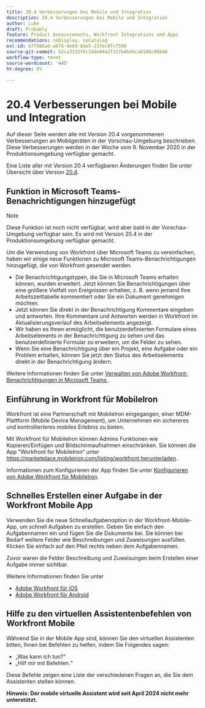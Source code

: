 ```yaml
---
title: 20.4 Verbesserungen bei Mobile und Integration
description: 20.4 Verbesserungen bei Mobile und Integration
author: Luke
draft: Probably
feature: Product Announcements, Workfront Integrations and Apps
recommendations: noDisplay, noCatalog
exl-id: b7f986a6-a876-4e0d-84e5-237ec8fcf590
source-git-commit: 52ca3335f6c2dde0442f31fb4bd4ca0180c96b40
workflow-type: tm+mt
source-wordcount: '445'
ht-degree: 0%

---
```


# 20.4 Verbesserungen bei Mobile und Integration

Auf dieser Seite werden alle mit Version 20.4 vorgenommenen Verbesserungen an Mobilgeräten in der Vorschau-Umgebung beschrieben. Diese Verbesserungen werden in der Woche vom 9. November 2020 in der Produktionsumgebung verfügbar gemacht.

Eine Liste aller mit Version 20.4 verfügbaren Änderungen finden Sie unter Übersicht über Version [20.4](../../../product-announcements/product-releases/20.4-release-activity/20-4-release-overview.md).

## Funktion in Microsoft Teams-Benachrichtigungen hinzugefügt

>[!NOTE]
>
>Diese Funktion ist noch nicht verfügbar, wird aber bald in der Vorschau-Umgebung verfügbar sein. Es wird mit Version 20.4 in der Produktionsumgebung verfügbar gemacht.

Um die Verwendung von Workfront über Microsoft Teams zu vereinfachen, haben wir einige neue Funktionen zu Microsoft Teams-Benachrichtigungen hinzugefügt, die von Workfront gesendet werden.

* Die Benachrichtigungstypen, die Sie in Microsoft Teams erhalten können, wurden erweitert. Jetzt können Sie Benachrichtigungen über eine größere Vielfalt von Ereignissen erhalten, z. B. wenn jemand Ihre Arbeitszeittabelle kommentiert oder Sie ein Dokument genehmigen möchten.
* Jetzt können Sie direkt in der Benachrichtigung Kommentare eingeben und antworten. Ihre Kommentare und Antworten werden in Workfront im Aktualisierungsverlauf des Arbeitselements angezeigt.
* Wir haben es Ihnen ermöglicht, die benutzerdefinierten Formulare eines Arbeitselements in der Benachrichtigung zu sehen und das benutzerdefinierte Formular zu erweitern, um die Felder zu sehen.
* Wenn Sie eine Benachrichtigung über ein Projekt, eine Aufgabe oder ein Problem erhalten, können Sie jetzt den Status des Arbeitselements direkt in der Benachrichtigung ändern.

Weitere Informationen finden Sie unter [Verwalten von Adobe Workfront-Benachrichtigungen in Microsoft Teams &#x200B;](../../../workfront-integrations-and-apps/using-workfront-with-microsoft-teams/manage-wf-notifications-approval-requests-ms-teams.md).

## Einführung in Workfront für MobileIron

Workfront ist eine Partnerschaft mit MobileIron eingegangen, einer MDM-Plattform (Mobile Device Management), um Unternehmen ein sichereres und kontrollierteres mobiles Erlebnis zu bieten.

Mit Workfront für MobileIron können Admins Funktionen wie Kopieren/Einfügen und Bildschirmaufnahmen einschränken. Sie können die App &quot;Workfront for MobileIron“ unter [https://marketplace.mobileiron.com/listing/workfront herunterladen](https://marketplace.mobileiron.com/listing/workfront).

Informationen zum Konfigurieren der App finden Sie unter [Konfigurieren von Adobe Workfront für MobileIron](../../../workfront-basics/mobile-apps/using-the-workfront-mobile-app/wf-mobileiron-configs.md).

## Schnelles Erstellen einer Aufgabe in der Workfront Mobile App

Verwenden Sie die neue Schnellaufgabenoption in der Workfront-Mobile-App, um schnell Aufgaben zu erstellen. Geben Sie einfach den Aufgabennamen ein und fügen Sie die Dokumente bei. Sie können bei Bedarf weitere Felder wie Beschreibungen und Zuweisungen ausfüllen. Klicken Sie einfach auf den Pfeil rechts neben dem Aufgabennamen.

Zuvor waren die Felder Beschreibung und Zuweisungen beim Erstellen einer Aufgabe immer sichtbar.

Weitere Informationen finden Sie unter

* [Adobe Workfront für iOS](../../../workfront-basics/mobile-apps/using-the-workfront-mobile-app/workfront-for-ios.md)
* [Adobe Workfront für Android](../../../workfront-basics/mobile-apps/using-the-workfront-mobile-app/workfront-for-android.md)

## Hilfe zu den virtuellen Assistentenbefehlen von Workfront Mobile

Während Sie in der Mobile App sind, können Sie den virtuellen Assistenten bitten, Ihnen bei Befehlen zu helfen, indem Sie Folgendes sagen:

* „Was kann ich tun?“
* „Hilf mir mit Befehlen.“

Diese Befehle zeigen eine Liste der verschiedenen Fragen an, die Sie dem Assistenten stellen können.

**Hinweis: Der mobile virtuelle Assistent wird seit April 2024 nicht mehr unterstützt.**
